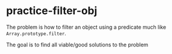 # practice-filter-obj

The problem is how to filter an object using a predicate much like `Array.prototype.filter`.

The goal is to find all viable/good solutions to the problem

